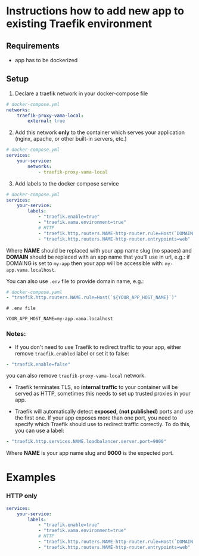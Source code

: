 # Instructions how to add new app to existing Traefik environment

## Requirements

- app has to be dockerized

## Setup

1. Declare a traefik network in your docker-compose file

```yaml
# docker-compose.yml
networks:
    traefik-proxy-vama-local:
        external: true
```

2. Add this network **only** to the container which serves your application (nginx, apache, or other built-in servers, etc.)

```yaml
# docker-compose.yml
services:
    your-service:
        networks:
            - traefik-proxy-vama-local
```

3. Add labels to the docker compose service

```yaml
# docker-compose.yml
services:
    your-service:
        labels:
            - "traefik.enable=true"
            - "traefik.vama.environment=true"
            # HTTP
            - "traefik.http.routers.NAME-http-router.rule=Host(`DOMAIN.vama.localhost`)"
            - "traefik.http.routers.NAME-http-router.entrypoints=web"     
```

Where **NAME** should be replaced with your app name slug (no spaces) and **DOMAIN** should be replaced with an app name that you'll use in url, e.g.: if DOMAING is set to `my-app` then your app will be accessible with: `my-app.vama.localhost`.

You can also use `.env` file to provide domain name, e.g.:

```yaml
# docker-compose.yaml
- "traefik.http.routers.NAME.rule=Host(`${YOUR_APP_HOST_NAME}`)"
```

```dotenv
# .env file

YOUR_APP_HOST_NAME=my-app.vama.localhost
```

### Notes:

- If you don't need to use Traefik to redirect traffic to your app, either remove `traefik.enabled` label or set it to false:

```yaml
- "traefik.enable=false"
```

you can also remove `traefik-proxy-vama-local` network.

- Traefik terminates TLS, so **internal traffic** to your container will be served as HTTP, sometimes this needs to set up trusted proxies in your app.

- Traefik will automatically detect **exposed, (not published)** ports and use the first one. If your app exposes more than one port, you need to specify which Traefik should use to redirect traffic correctly. To do this, you can use a label:

```yaml
- "traefik.http.services.NAME.loadbalancer.server.port=9000"
```

Where **NAME** is your app name slug and **9000** is the expected port.

# Examples

### HTTP only

```yaml
services:
    your-service:
        labels:
            - "traefik.enable=true"
            - "traefik.vama.environment=true"
            # HTTP
            - "traefik.http.routers.NAME-http-router.rule=Host(`DOMAIN.vama.localhost`)"
            - "traefik.http.routers.NAME-http-router.entrypoints=web"            
```
